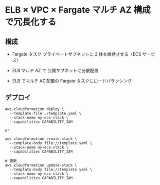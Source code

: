 # ELB × VPC × Fargate マルチ AZ 構成で冗長化する

## 構成

-   Fargate タスク プライベートサブネットに 2 体を維持させる（ECS サービス）

-   ELB マルチ AZ で 公開サブネットに分散配置

-   ELB でマルチ AZ 配置の Fargate タスクにロードバランシング

## デプロイ

```
aws cloudformation deploy \
  --template-file ./template.yaml \
  --stack-name my-ecs-stack \
  --capabilities CAPABILITY_IAM

or

aws cloudformation create-stack \
  --template-body file://template.yaml \
  --stack-name my-ecs-stack \
  --capabilities CAPABILITY_IAM

# 更新
aws cloudformation update-stack \
  --template-body file://template.yaml \
  --stack-name my-ecs-stack \
  --capabilities CAPABILITY_IAM
```
